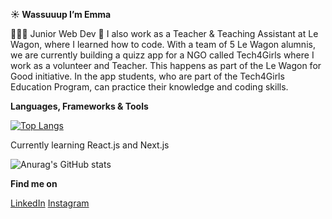 **☀️ Wassuuup I’m Emma**

👩🏼‍💻 Junior Web Dev
🍃 I also work as a Teacher & Teaching Assistant at Le Wagon, where I learned how to code. With a team of 5 Le Wagon alumnis, we are currently building a quizz app for a NGO called Tech4Girls where I work as a volunteer and Teacher. This happens as part of the Le Wagon for Good initiative. In the app students, who are part of the Tech4Girls Education Program, can practice their knowledge and coding skills.

**Languages, Frameworks & Tools**

[![Top Langs](https://github-readme-stats.vercel.app/api/top-langs/?username=anuraghazra&layout=compact)](https://github.com/anuraghazra/github-readme-stats)

Currently learning React.js and Next.js

![Anurag's GitHub stats](https://github-readme-stats.vercel.app/api?username=emmvs&show_icons=true&theme=cobalt)

**Find me on**

[LinkedIn]([url](https://www.linkedin.com/in/emmvs/))
[Instagram]([url](https://www.instagram.com/emmvs/))
